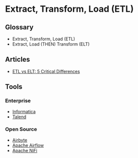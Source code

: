 # Extract, Transform, Load (ETL)

## Glossary

- Extract, Transform, Load (ETL)
- Extract, Load (THEN) Transform (ELT)

## Articles

- [ETL vs ELT: 5 Critical Differences](https://xplenty.com/blog/etl-vs-elt/)

## Tools

### Enterprise

- [Informatica](https://informatica.com)
- [Talend](https://talend.com)

### Open Source

- [Airbyte](/airbyte/README.md)
- [Apache Airflow](https://airflow.apache.org)
- [Apache NiFi](https://nifi.apache.org)
